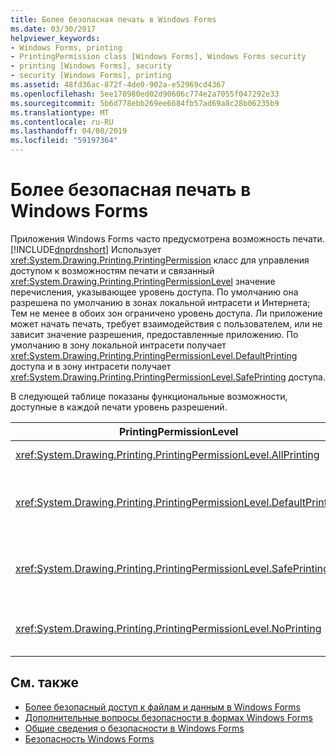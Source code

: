 ```yaml
---
title: Более безопасная печать в Windows Forms
ms.date: 03/30/2017
helpviewer_keywords:
- Windows Forms, printing
- PrintingPermission class [Windows Forms], Windows Forms security
- printing [Windows Forms], security
- security [Windows Forms], printing
ms.assetid: 48fd36ac-872f-4de0-902a-e52969cd4367
ms.openlocfilehash: 5ee170980ed02d90606c774e2a7055f047292e33
ms.sourcegitcommit: 5b6d778ebb269ee6684fb57ad69a8c28b06235b9
ms.translationtype: MT
ms.contentlocale: ru-RU
ms.lasthandoff: 04/08/2019
ms.locfileid: "59197364"
---
```

# <a name="more-secure-printing-in-windows-forms"></a>Более безопасная печать в Windows Forms
Приложения Windows Forms часто предусмотрена возможность печати. [!INCLUDE[dnprdnshort](../../../includes/dnprdnshort-md.md)] Использует <xref:System.Drawing.Printing.PrintingPermission> класс для управления доступом к возможностям печати и связанный <xref:System.Drawing.Printing.PrintingPermissionLevel> значение перечисления, указывающее уровень доступа. По умолчанию она разрешена по умолчанию в зонах локальной интрасети и Интернета; Тем не менее в обоих зон ограничено уровень доступа. Ли приложение может начать печать, требует взаимодействия с пользователем, или не зависит значение разрешения, предоставленные приложению. По умолчанию в зону локальной интрасети получает <xref:System.Drawing.Printing.PrintingPermissionLevel.DefaultPrinting> доступа и в зону интрасети получает <xref:System.Drawing.Printing.PrintingPermissionLevel.SafePrinting> доступа.  
  
 В следующей таблице показаны функциональные возможности, доступные в каждой печати уровень разрешений.  
  
|PrintingPermissionLevel|Описание|  
|-----------------------------|-----------------|  
|<xref:System.Drawing.Printing.PrintingPermissionLevel.AllPrinting>|Предоставляет полный доступ для всех установленных принтеров.|  
|<xref:System.Drawing.Printing.PrintingPermissionLevel.DefaultPrinting>|Обеспечивает программную печать на принтере по умолчанию и более безопасную печать через диалоговое окно печати. <xref:System.Drawing.Printing.PrintingPermissionLevel.DefaultPrinting> — Это подмножество <xref:System.Drawing.Printing.PrintingPermissionLevel.AllPrinting>.|  
|<xref:System.Drawing.Printing.PrintingPermissionLevel.SafePrinting>|Предоставляет возможность печати только из более ограниченного диалоговое окно. <xref:System.Drawing.Printing.PrintingPermissionLevel.SafePrinting> — Это подмножество <xref:System.Drawing.Printing.PrintingPermissionLevel.DefaultPrinting>.|  
|<xref:System.Drawing.Printing.PrintingPermissionLevel.NoPrinting>|Запрещает доступ к принтерам. <xref:System.Drawing.Printing.PrintingPermissionLevel.NoPrinting> — Это подмножество <xref:System.Drawing.Printing.PrintingPermissionLevel.SafePrinting>.|  
  
## <a name="see-also"></a>См. также

- [Более безопасный доступ к файлам и данным в Windows Forms](more-secure-file-and-data-access-in-windows-forms.md)
- [Дополнительные вопросы безопасности в формах Windows Forms](additional-security-considerations-in-windows-forms.md)
- [Общие сведения о безопасности в Windows Forms](security-in-windows-forms-overview.md)
- [Безопасность Windows Forms](windows-forms-security.md)
